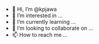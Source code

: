 - 👋 Hi, I’m @kpjawa
- 👀 I’m interested in ...
- 🌱 I’m currently learning ...
- 💞️ I’m looking to collaborate on ...
- 📫 How to reach me ...

<!---
kpjawa/kpjawa is a ✨ special ✨ repository because its `README.md` (this file) appears on your GitHub profile.
You can click the Preview link to take a look at your changes.
--->
